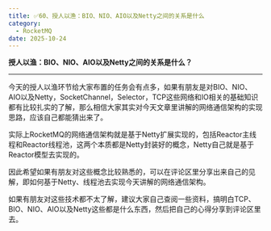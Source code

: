 ```yaml
---
title: ✅60、授人以渔：BIO、NIO、AIO以及Netty之间的关系是什么
category:
  - RocketMQ
date: 2025-10-24
---
```



**授人以渔：BIO、NIO、AIO以及Netty之间的关系是什么？**

---

今天的授人以渔环节给大家布置的任务会有点多，如果有朋友是对BIO、NIO、AIO以及Netty，SocketChannel，Selector，TCP这些网络和IO相关的基础知识都有比较扎实的了解，那么相信大家其实对今天文章里讲解的网络通信架构的实现思路，应该自己都能猜出来了。

实际上RocketMQ的网络通信架构就是基于Netty扩展实现的，包括Reactor主线程和Reactor线程池，这两个本质都是Netty封装好的概念，Netty自己就是基于Reactor模型去实现的。

因此希望如果有朋友对这些概念比较熟悉的，可以在评论区里分享出来自己的见解，即如何基于Netty、线程池去实现今天讲解的网络通信架构。

如果有朋友对这些技术都不太了解，建议大家自己查阅一些资料，搞明白TCP、BIO、NIO、AIO以及Netty这些都是什么东西，然后把自己的心得分享到评论区里去。